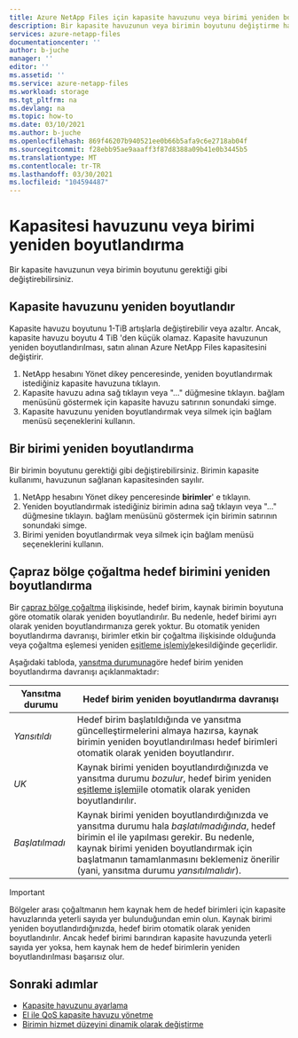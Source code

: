 ```yaml
---
title: Azure NetApp Files için kapasite havuzunu veya birimi yeniden boyutlandırın | Microsoft Docs
description: Bir kapasite havuzunun veya birimin boyutunu değiştirme hakkında bilgi edinin. Kapasite havuzunun yeniden boyutlandırılması, satın alınan Azure NetApp Files kapasitesini değiştirir.
services: azure-netapp-files
documentationcenter: ''
author: b-juche
manager: ''
editor: ''
ms.assetid: ''
ms.service: azure-netapp-files
ms.workload: storage
ms.tgt_pltfrm: na
ms.devlang: na
ms.topic: how-to
ms.date: 03/10/2021
ms.author: b-juche
ms.openlocfilehash: 869f46207b940521ee0b66b5afa9c6e2718ab04f
ms.sourcegitcommit: f28ebb95ae9aaaff3f87d8388a09b41e0b3445b5
ms.translationtype: MT
ms.contentlocale: tr-TR
ms.lasthandoff: 03/30/2021
ms.locfileid: "104594487"
---
```

# <a name="resize-a-capacity-pool-or-a-volume"></a>Kapasitesi havuzunu veya birimi yeniden boyutlandırma
Bir kapasite havuzunun veya birimin boyutunu gerektiği gibi değiştirebilirsiniz. 

## <a name="resize-the-capacity-pool"></a>Kapasite havuzunu yeniden boyutlandır 

Kapasite havuzu boyutunu 1-TiB artışlarla değiştirebilir veya azaltır. Ancak, kapasite havuzu boyutu 4 TiB 'den küçük olamaz. Kapasite havuzunun yeniden boyutlandırılması, satın alınan Azure NetApp Files kapasitesini değiştirir.

1. NetApp hesabını Yönet dikey penceresinde, yeniden boyutlandırmak istediğiniz kapasite havuzuna tıklayın. 
2. Kapasite havuzu adına sağ tıklayın veya "..." düğmesine tıklayın. bağlam menüsünü göstermek için kapasite havuzu satırının sonundaki simge. 
3. Kapasite havuzunu yeniden boyutlandırmak veya silmek için bağlam menüsü seçeneklerini kullanın.

## <a name="resize-a-volume"></a>Bir birimi yeniden boyutlandırma

Bir birimin boyutunu gerektiği gibi değiştirebilirsiniz. Birimin kapasite kullanımı, havuzunun sağlanan kapasitesinden sayılır.

1. NetApp hesabını Yönet dikey penceresinde **birimler**' e tıklayın. 
2. Yeniden boyutlandırmak istediğiniz birimin adına sağ tıklayın veya "..." düğmesine tıklayın. bağlam menüsünü göstermek için birimin satırının sonundaki simge.
3. Birimi yeniden boyutlandırmak veya silmek için bağlam menüsü seçeneklerini kullanın.

## <a name="resize-a-cross-region-replication-destination-volume"></a>Çapraz bölge çoğaltma hedef birimini yeniden boyutlandırma 

Bir [çapraz bölge çoğaltma](cross-region-replication-introduction.md) ilişkisinde, hedef birim, kaynak birimin boyutuna göre otomatik olarak yeniden boyutlandırılır. Bu nedenle, hedef birimi ayrı olarak yeniden boyutlandırmanıza gerek yoktur. Bu otomatik yeniden boyutlandırma davranışı, birimler etkin bir çoğaltma ilişkisinde olduğunda veya çoğaltma eşlemesi yeniden [eşitleme işlemiyle](cross-region-replication-manage-disaster-recovery.md#resync-replication)kesildiğinde geçerlidir. 

Aşağıdaki tabloda, [yansıtma durumuna](cross-region-replication-display-health-status.md)göre hedef birim yeniden boyutlandırma davranışı açıklanmaktadır:

|  Yansıtma durumu  | Hedef birim yeniden boyutlandırma davranışı |
|-|-|
| *Yansıtıldı* | Hedef birim başlatıldığında ve yansıtma güncelleştirmelerini almaya hazırsa, kaynak birimin yeniden boyutlandırılması hedef birimleri otomatik olarak yeniden boyutlandırır. |
| *UK* | Kaynak birimi yeniden boyutlandırdığınızda ve yansıtma durumu *bozulur*, hedef birim yeniden [eşitleme işlemi](cross-region-replication-manage-disaster-recovery.md#resync-replication)ile otomatik olarak yeniden boyutlandırılır.  |
| *Başlatılmadı* | Kaynak birimi yeniden boyutlandırdığınızda ve yansıtma durumu hala *başlatılmadığında*, hedef birimin el ile yapılması gerekir. Bu nedenle, kaynak birimi yeniden boyutlandırmak için başlatmanın tamamlanmasını beklemeniz önerilir (yani, yansıtma durumu *yansıtılmalıdır*). | 

> [!IMPORTANT]
> Bölgeler arası çoğaltmanın hem kaynak hem de hedef birimleri için kapasite havuzlarında yeterli sayıda yer bulunduğundan emin olun. Kaynak birimi yeniden boyutlandırdığınızda, hedef birim otomatik olarak yeniden boyutlandırılır. Ancak hedef birimi barındıran kapasite havuzunda yeterli sayıda yer yoksa, hem kaynak hem de hedef birimlerin yeniden boyutlandırılması başarısız olur.

## <a name="next-steps"></a>Sonraki adımlar

- [Kapasite havuzunu ayarlama](azure-netapp-files-set-up-capacity-pool.md)
- [El ile QoS kapasite havuzu yönetme](manage-manual-qos-capacity-pool.md)
- [Birimin hizmet düzeyini dinamik olarak değiştirme](dynamic-change-volume-service-level.md) 
